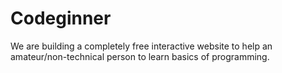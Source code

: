 # Codeginner
We are building a completely free interactive website to help an amateur/non-technical person to learn basics of programming. 

